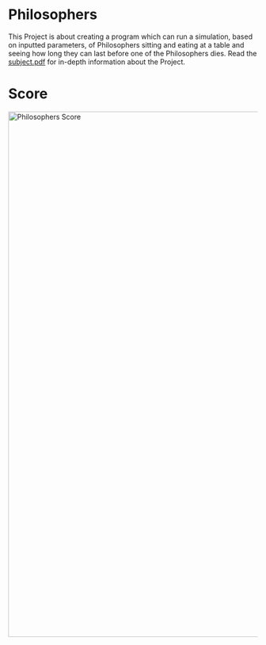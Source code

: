 # Philosophers
This Project is about creating a program which can run a simulation, based on inputted parameters, of Philosophers sitting and eating at a table and seeing how long they can last before one of the Philosophers dies.
Read the [subject.pdf](https://github.com/Tempest989/Philosophers/blob/main/en.subject.pdf) for in-depth information about the Project.
# Score
<img width="1061" alt="Philosophers Score" src="https://user-images.githubusercontent.com/55472613/174246569-c6230857-2e4d-4361-ba1f-ccf87bb00de5.png">
